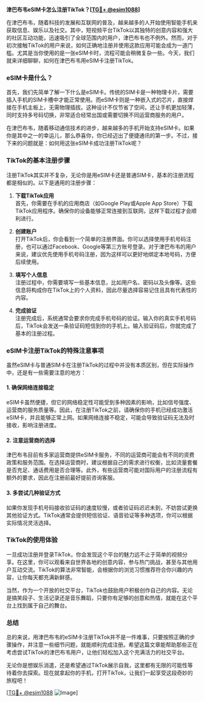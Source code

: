 **津巴布韦eSIM卡怎么注册TikTok？[[TG💪+ @esim1088](https://t.me/s/esim1088)]**

在津巴布韦，随着科技的发展和互联网的普及，越来越多的人开始使用智能手机来获取信息、娱乐以及社交。其中，短视频平台TikTok以其独特的创意内容和强大的社区互动功能，迅速吸引了全球范围内的用户，津巴布韦也不例外。然而，对于初次接触TikTok的用户来说，如何正确地注册并使用这款应用可能会成为一道门槛。尤其是当你使用的是一张eSIM卡时，流程可能会稍微复杂一些。今天，我们就来详细聊聊，如何在津巴布韦用eSIM卡注册TikTok。

### eSIM卡是什么？

首先，我们先简单了解一下什么是eSIM卡。传统的SIM卡是一种物理卡片，需要插入手机的SIM卡槽中才能正常使用。而eSIM卡则是一种嵌入式的芯片，直接焊接在手机主板上，无需物理插拔。这种设计不仅节省了空间，还让手机更加轻薄，同时支持多号码切换，非常适合经常出国或需要切换不同运营商服务的用户。

在津巴布韦，随着移动通信技术的进步，越来越多的手机开始支持eSIM卡。如果你是其中之一的幸运儿，那么恭喜你，你已经迈出了便捷通讯的第一步。不过，接下来的问题就是：如何用这张eSIM卡成功注册TikTok呢？

### TikTok的基本注册步骤

注册TikTok其实并不复杂，无论你是用eSIM卡还是普通SIM卡，基本的注册流程都是相似的。以下是通用的注册步骤：

1. **下载TikTok应用**  
   首先，你需要在手机的应用商店（如Google Play或Apple App Store）下载TikTok应用程序。确保你的设备能够正常连接到互联网，这样下载过程才会顺利进行。

2. **创建账户**  
   打开TikTok后，你会看到一个简单的注册界面。你可以选择使用手机号码注册，也可以通过Facebook、Google等第三方账号登录。对于津巴布韦的用户来说，建议优先使用手机号码注册，因为这样可以更好地绑定本地号码，方便后续使用。

3. **填写个人信息**  
   注册过程中，你需要填写一些基本信息，比如用户名、密码以及头像等。这些信息将构成你在TikTok上的个人资料，因此尽量选择容易记住且具有代表性的内容。

4. **完成验证**  
   注册完成后，系统通常会要求你完成手机号码的验证。输入你的真实手机号码后，TikTok会发送一条验证码短信到你的手机上。输入验证码后，你就完成了基本的注册过程。

### eSIM卡注册TikTok的特殊注意事项

虽然eSIM卡与普通SIM卡在注册TikTok的过程中并没有本质区别，但在实际操作中，还是有一些需要注意的地方：

#### 1. 确保网络连接稳定  
eSIM卡虽然便捷，但它的网络稳定性可能受到多种因素的影响，比如信号强度、运营商的服务质量等。因此，在注册TikTok之前，请确保你的手机已经成功激活eSIM卡，并且能够正常上网。如果网络连接不稳定，可能会导致验证码无法及时接收，影响注册进度。

#### 2. 注意运营商的选择  
津巴布韦目前有多家运营商提供eSIM卡服务，不同的运营商可能会有不同的资费政策和服务范围。在选择运营商时，建议根据自己的需求进行权衡，比如流量套餐是否充足、通话费用是否合理等。此外，有些运营商可能对国际用户的注册流程有额外的要求，因此在注册前最好提前咨询客服。

#### 3. 多尝试几种验证方式  
如果你发现手机号码接收验证码的速度较慢，或者验证码迟迟未到，不妨尝试更换其他验证方式。TikTok通常会提供短信验证、语音验证等多种选项，你可以根据实际情况灵活选择。

### TikTok的使用体验

一旦成功注册并登录TikTok，你会发现这个平台的魅力远不止于简单的视频分享。在这里，你可以观看来自世界各地的创意内容，参与热门挑战，甚至与其他用户互动交流。TikTok的算法非常智能，会根据你的浏览习惯推荐符合你兴趣的内容，让你每天都充满新鲜感。

当然，作为一个开放的社交平台，TikTok也鼓励用户积极创作自己的内容。无论是搞笑段子、生活记录还是音乐舞蹈，只要你有足够的创意和热情，就能在这个平台上找到属于自己的舞台。

### 总结

总的来说，用津巴布韦的eSIM卡注册TikTok并不是一件难事，只要按照正确的步骤操作，并注意一些细节问题，就能顺利完成注册。希望这篇文章能帮助那些正在考虑尝试TikTok的津巴布韦用户，让他们轻松加入这个充满活力的社交平台。

无论你是想娱乐消遣，还是希望通过TikTok展示自我，这里都有无限的可能性等待着你去探索。现在就拿起你的手机，打开TikTok，让我们一起享受这段奇妙的旅程吧！

[[TG💪+ @esim1088](https://t.me/s/esim1088) ![Image](https://i.postimg.cc/4NQfJmqS/Snipaste-2025-05-13-00-14-12.png)]